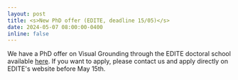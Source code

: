 ```yaml
---
layout: post
title: <s>New PhD offer (EDITE, deadline 15/05)</s>
date: 2024-05-07 08:00:00-0400
inline: false
---
```


We have a PhD offer on Visual Grounding through the EDITE doctoral school available <a href="https://myedb.edite-de-paris.fr/PRD_View/8687/">here</a>. If you want to apply, please contact us and apply directly on EDITE's website before May 15th.